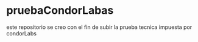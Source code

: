 # pruebaCondorLabas
este repositorio se creo con el fin de subir la prueba tecnica impuesta por condorLabs
